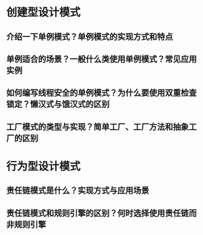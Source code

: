 # 创建型设计模式

## 介绍一下单例模式？单例模式的实现方式和特点
## 单例适合的场景？一般什么类使用单例模式？常见应用实例
## 如何编写线程安全的单例模式？为什么要使用双重检查锁定？懒汉式与饿汉式的区别
## 工厂模式的类型与实现？简单工厂、工厂方法和抽象工厂的区别

# 行为型设计模式

## 责任链模式是什么？实现方式与应用场景
## 责任链模式和规则引擎的区别？何时选择使用责任链而非规则引擎
